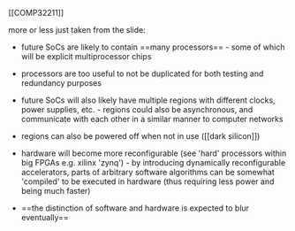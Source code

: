 [[COMP32211]]

more or less just taken from the slide:
- future SoCs are likely to contain ==many processors== - some of which will be explicit multiprocessor chips
- processors are too useful to not be duplicated for both testing and redundancy purposes

- future SoCs will also likely have multiple regions with different clocks, power supplies, etc. - regions could also be asynchronous, and communicate with each other in a similar manner to computer networks
- regions can also be powered off when not in use ([[dark silicon]])

- hardware will become more reconfigurable (see 'hard' processors within big FPGAs e.g. xilinx 'zynq') - by introducing dynamically reconfigurable accelerators, parts of arbitrary software algorithms can be somewhat 'compiled' to be executed in hardware (thus requiring less power and being much faster)
- ==the distinction of software and hardware is expected to blur eventually==